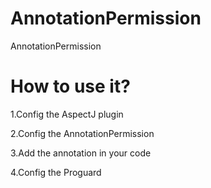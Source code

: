 # AnnotationPermission
AnnotationPermission

# How to use it?
1.Config the AspectJ plugin

2.Config the AnnotationPermission

3.Add the annotation in your code

4.Config the Proguard
